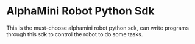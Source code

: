 # AlphaMini Robot Python Sdk
This is the must-choose alphamini robot python sdk, can write programs through this sdk to control the robot to do some tasks.